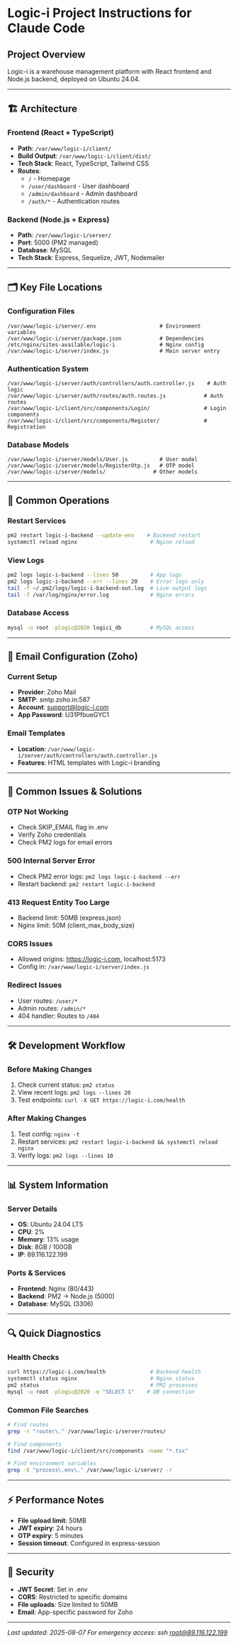 # Logic-i Project Instructions for Claude Code

## Project Overview
Logic-i is a warehouse management platform with React frontend and Node.js backend, deployed on Ubuntu 24.04.

---

## 🏗️ **Architecture**

### **Frontend** (React + TypeScript)
- **Path**: `/var/www/logic-i/client/`
- **Build Output**: `/var/www/logic-i/client/dist/`
- **Tech Stack**: React, TypeScript, Tailwind CSS
- **Routes**: 
  - `/` - Homepage
  - `/user/dashboard` - User dashboard
  - `/admin/dashboard` - Admin dashboard
  - `/auth/*` - Authentication routes

### **Backend** (Node.js + Express)
- **Path**: `/var/www/logic-i/server/`
- **Port**: 5000 (PM2 managed)
- **Database**: MySQL
- **Tech Stack**: Express, Sequelize, JWT, Nodemailer

---

## 🗂️ **Key File Locations**

### **Configuration Files**
```
/var/www/logic-i/server/.env                    # Environment variables
/var/www/logic-i/server/package.json            # Dependencies
/etc/nginx/sites-available/logic-i              # Nginx config
/var/www/logic-i/server/index.js                # Main server entry
```

### **Authentication System**
```
/var/www/logic-i/server/auth/controllers/auth.controller.js    # Auth logic
/var/www/logic-i/server/auth/routes/auth.routes.js            # Auth routes
/var/www/logic-i/client/src/components/Login/                 # Login components
/var/www/logic-i/client/src/components/Register/              # Registration
```

### **Database Models**
```
/var/www/logic-i/server/models/User.js          # User model
/var/www/logic-i/server/models/RegisterOtp.js   # OTP model
/var/www/logic-i/server/models/               # Other models
```

---

## 🔧 **Common Operations**

### **Restart Services**
```bash
pm2 restart logic-i-backend --update-env    # Backend restart
systemctl reload nginx                       # Nginx reload
```

### **View Logs**
```bash
pm2 logs logic-i-backend --lines 50          # App logs
pm2 logs logic-i-backend --err --lines 20    # Error logs only
tail -f ~/.pm2/logs/logic-i-backend-out.log  # Live output logs
tail -f /var/log/nginx/error.log             # Nginx errors
```

### **Database Access**
```bash
mysql -u root -plogic@2020 logici_db         # MySQL access
```

---

## 📧 **Email Configuration (Zoho)**

### **Current Setup**
- **Provider**: Zoho Mail
- **SMTP**: smtp.zoho.in:587
- **Account**: support@logic-i.com
- **App Password**: U31PfbueGYC1

### **Email Templates**
- **Location**: `/var/www/logic-i/server/auth/controllers/auth.controller.js`
- **Features**: HTML templates with Logic-i branding

---

## 🚨 **Common Issues & Solutions**

### **OTP Not Working**
- Check SKIP_EMAIL flag in .env
- Verify Zoho credentials
- Check PM2 logs for email errors

### **500 Internal Server Error**
- Check PM2 error logs: `pm2 logs logic-i-backend --err`
- Restart backend: `pm2 restart logic-i-backend`

### **413 Request Entity Too Large**
- Backend limit: 50MB (express.json)
- Nginx limit: 50M (client_max_body_size)

### **CORS Issues**
- Allowed origins: https://logic-i.com, localhost:5173
- Config in: `/var/www/logic-i/server/index.js`

### **Redirect Issues**
- User routes: `/user/*`
- Admin routes: `/admin/*`
- 404 handler: Routes to `/404`

---

## 🛠️ **Development Workflow**

### **Before Making Changes**
1. Check current status: `pm2 status`
2. View recent logs: `pm2 logs --lines 20`
3. Test endpoints: `curl -X GET https://logic-i.com/health`

### **After Making Changes**
1. Test config: `nginx -t`
2. Restart services: `pm2 restart logic-i-backend && systemctl reload nginx`
3. Verify logs: `pm2 logs --lines 10`

---

## 📊 **System Information**

### **Server Details**
- **OS**: Ubuntu 24.04 LTS
- **CPU**: 2%
- **Memory**: 13% usage
- **Disk**: 8GB / 100GB
- **IP**: 89.116.122.199

### **Ports & Services**
- **Frontend**: Nginx (80/443)
- **Backend**: PM2 → Node.js (5000)
- **Database**: MySQL (3306)

---

## 🔍 **Quick Diagnostics**

### **Health Checks**
```bash
curl https://logic-i.com/health              # Backend health
systemctl status nginx                       # Nginx status  
pm2 status                                   # PM2 processes
mysql -u root -plogic@2020 -e "SELECT 1"    # DB connection
```

### **Common File Searches**
```bash
# Find routes
grep -r "router\." /var/www/logic-i/server/routes/

# Find components  
find /var/www/logic-i/client/src/components -name "*.tsx"

# Find environment variables
grep -E "process\.env\." /var/www/logic-i/server/ -r
```

---

## ⚡ **Performance Notes**

- **File upload limit**: 50MB
- **JWT expiry**: 24 hours  
- **OTP expiry**: 5 minutes
- **Session timeout**: Configured in express-session

---

## 🔐 **Security**

- **JWT Secret**: Set in .env
- **CORS**: Restricted to specific domains
- **File uploads**: Size limited to 50MB
- **Email**: App-specific password for Zoho

---

*Last updated: 2025-08-07*
*For emergency access: ssh root@89.116.122.199*